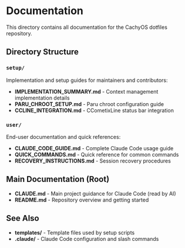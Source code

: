 # Documentation

This directory contains all documentation for the CachyOS dotfiles repository.

## Directory Structure

### `setup/`
Implementation and setup guides for maintainers and contributors:
- **IMPLEMENTATION_SUMMARY.md** - Context management implementation details
- **PARU_CHROOT_SETUP.md** - Paru chroot configuration guide
- **CCLINE_INTEGRATION.md** - CCometixLine status bar integration

### `user/`
End-user documentation and quick references:
- **CLAUDE_CODE_GUIDE.md** - Complete Claude Code usage guide
- **QUICK_COMMANDS.md** - Quick reference for common commands
- **RECOVERY_INSTRUCTIONS.md** - Session recovery procedures

## Main Documentation (Root)

- **CLAUDE.md** - Main project guidance for Claude Code (read by AI)
- **README.md** - Repository overview and getting started

## See Also

- **templates/** - Template files used by setup scripts
- **.claude/** - Claude Code configuration and slash commands
